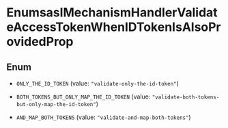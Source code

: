 

# EnumsaslMechanismHandlerValidateAccessTokenWhenIDTokenIsAlsoProvidedProp

## Enum


* `ONLY_THE_ID_TOKEN` (value: `"validate-only-the-id-token"`)

* `BOTH_TOKENS_BUT_ONLY_MAP_THE_ID_TOKEN` (value: `"validate-both-tokens-but-only-map-the-id-token"`)

* `AND_MAP_BOTH_TOKENS` (value: `"validate-and-map-both-tokens"`)



